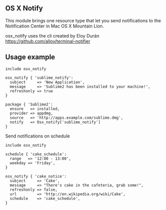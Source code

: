 OS X Notify
------
This module brings one resource type that let you send notifications to the Notification Center in Mac OS X Mountain Lion.

osx_notify uses the cli created by Eloy Durán https://github.com/alloy/terminal-notifier

Usage example
-----

    include osx_notify

    osx_notify { 'sublime_notify':
      subject     => 'New Application',
      message     => 'Sublime2 has been installed to your machine!',
      refreshonly => true
    }

    package { 'Sublime2':
      ensure   => installed,
      provider => appdmg,
      source   => 'http://apps.example.com/sublime.dmg',
      notify   => Osx_notify['sublime_notify']
    }


Send notifications on schedule


    include osx_notify

    schedule { 'cake_schedule':
      range   => '12:00 - 13:00',
      weekday => 'Friday',
    }

    osx_notify { 'cake_notice':
      subject     => 'Cake',
      message     => "There's cake in the cafeteria, grab some!",
      refreshonly => false,
      url         => 'http://en.wikipedia.org/wiki/Cake',
      schedule    => 'cake_schedule',
    }
